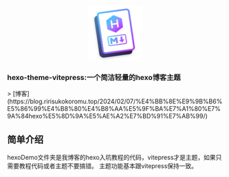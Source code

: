 <p align="center">
    <img src="https://raw.githubusercontent.com/Ririsu-Kokoromu/hexo-theme-vitepress/main/hexo-theme-vitepress.png" alt="Image" style="width:128px; height:128px">
    <h3>hexo-theme-vitepress:一个简洁轻量的hexo博客主题</h3>
</p>
> [博客](https://blog.ririsukokoromu.top/2024/02/07/%E4%BB%8E%E9%9B%B6%E5%86%99%E4%B8%80%E4%B8%AA%E5%9F%BA%E7%A1%80%E7%9A%84hexo%E5%8D%9A%E5%AE%A2%E7%BD%91%E7%AB%99/)

## 简单介绍
hexoDemo文件夹是我博客的hexo入坑教程的代码，vitepress才是主题，如果只需要教程代码或者主题不要搞错。
主题功能基本跟vitepress保持一致。